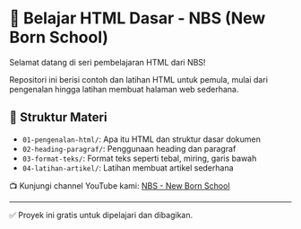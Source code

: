 # 📘 Belajar HTML Dasar - NBS (New Born School)

Selamat datang di seri pembelajaran HTML dari NBS!

Repositori ini berisi contoh dan latihan HTML untuk pemula, mulai dari pengenalan hingga latihan membuat halaman web sederhana.

## 📂 Struktur Materi
- `01-pengenalan-html/`: Apa itu HTML dan struktur dasar dokumen
- `02-heading-paragraf/`: Penggunaan heading dan paragraf
- `03-format-teks/`: Format teks seperti tebal, miring, garis bawah
- `04-latihan-artikel/`: Latihan membuat artikel sederhana

📺 Kunjungi channel YouTube kami: [NBS - New Born School](https://youtube.com/@nbsforrpl)

---

✅ Proyek ini gratis untuk dipelajari dan dibagikan.

